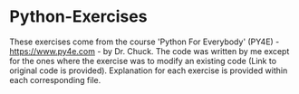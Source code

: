 # Python-Exercises

These exercises come from the course 'Python For Everybody' (PY4E) - https://www.py4e.com - by Dr. Chuck.
The code was written by me except for the ones where the exercise was to modify an existing code (Link to original code is provided).
Explanation for each exercise is provided within each corresponding file.
